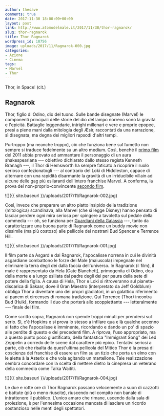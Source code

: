 ```yaml
---
author: thesave
comments: true
date: 2017-11-30 18:00:09+00:00
layout: post
link: http://www.atomodelmale.it/2017/11/30/thor-ragnarok/
slug: thor-ragnarok
title: Thor Ragnarok
wordpress_id: 18756
image: uploads/2017/11/Ragnarok-000.jpg
categories:
- Azione
- Cinema
tags:
- Marvel
- Thor
---
```


Thor, in Space! (cit.)

## Ragnarok

Thor, figlio di Odino, dio del tuono. Sulle bande disegnate (Marvel) le componenti principali delle storie del dio del lampo norreno sono la gravità e l'epicità. Battaglie leggendarie, intrighi millenari e vere e proprie epopee, presi a piene mani dalla mitologia degli Æsir, raccontati da una narrazione, sì disegnata, ma degna dei migliori rapsodi d'altri tempi.

Purtroppo (ma neanche troppo), ciò che funziona bene sul fumetto non sempre si traduce fedelmente su un altro medium. Così, benché il [primo film](/2011/05/03/thor.html) del 2011 abbia provato ad ammantare il personaggio di un aura shakespeariana --- obiettivo dichiarato dallo stesso regista Kenneth Branagh ---, il Thor di Hemsworth ha sempre faticato a ricoprire il ruolo serioso confezionatogli --- al contrario del Loki di Hiddleston, capace di alternare con una rapidità disarmante la gravità di un irriducibile villain ad alcune delle gag più esilaranti dell'intero franchise Marvel. A conferma, la prova del non-proprio-convincente [secondo film](/2013/11/23/thor-the-dark-world.html).

![]({{ site.baseurl }}/uploads/2017/11/Ragnarok-002.jpg)

Così, invece che preparare un altro piatto insipido della tradizione (mitologica) scandinava, alla Marvel (che si legge Disney) hanno pensato di lasciar perdere ogni mira seriosa per spingere a tavoletta sul pedale della commedia --- oh, se funziona per [Guardiani della Galassia](/2014/10/26/i-guardiani-della-galassia.html) ---, tanto da caratterizzare una buona parte di Ragnarok come un buddy movie non dissimile (ma più costoso) alle pellicole dei nostrani Bud Spencer e Terrence Hill.

![]({{ site.baseurl }}/uploads/2017/11/Ragnarok-001.jpg)

Il film parte da Asgard e dal Ragnarok, l'apocalisse norrena in cui le divinità asgardiane combattono le forze del Male (maiuscola) impegnate nel eliminare la terra degli dei dalla faccia dell'universo. In Ragnarok (il film), il male è rappresentato da Hela (Cate Blanchett), primogenita di Odino, dea della morte e a lungo esiliata dal padre degli dei per paura della sete di potere della figlia. A causa di Hela, Thor e Loki si ritroveranno sul pianeta-discarica di Sakaar, dove il Gran Maestro (interpretato da Jeff Goldblum) obbliga Thor a diventare uno dei propri gladiatori, in un galattico riferimento ai panem et circenses di romana tradizione. Qui Terrence (Thor) incontra Bud (Hulk), formando il duo che porterà allo scoppiettante --- letteralmente --- finale del film.

Come scritto sopra, Ragnarok non spende troppi minuti per prendersi sul serio. Sì, c'è Hopkins e si prova lo stesso a infilare qua e là qualche accenno al fatto che l'apocalisse è imminente, ricordando e dando un po' di spazio alle perdite di questo e dei precedenti film. A riprova, l'uso appropriato, ma a questo punto poco giustificato, della fantastica "Immigrant Song" dei Led Zeppelin a corredo delle scene dal carattere più epico. Tentativi seriosi a parte, ciò che risalta da quest'ultima pellicola del Mitico Thor è la presa di coscienza del franchise di essere un film su un tizio che porta un elmo con le alette à la Asterix e che vola agitando un martellone. Tale realizzazione sembra concordare con la scelta di mettere dietro la cinepresa un veterano della commedia come Taika Waititi.

![]({{ site.baseurl }}/uploads/2017/11/Ragnarok-004.jpg)

Le due e rotte ore di Thor Ragnarok passano velocemente a suon di cazzotti e battute (più o meno riuscite), riuscendo nel compito non banale di intrattenere il pubblico. L'unico amaro che rimane, uscendo dalla sala di proiezione, è per l'ennesima occasione mancata di lasciare un ricordo sostanzioso nelle menti degli spettatori.
